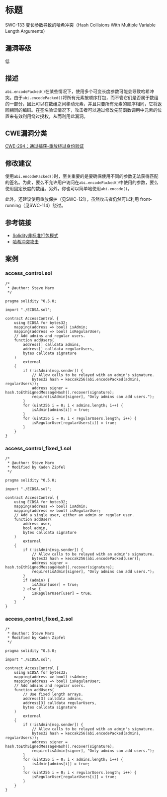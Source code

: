 # 标题

SWC-133 变长参数导致的哈希冲突（Hash Collisions With Multiple Variable Length Arguments）

## 漏洞等级

低

## 描述

`abi.encodePacked()`在某些情况下，使用多个可变长度参数可能会导致哈希冲突。由于`abi.encodePacked()`将所有元素按顺序打包，而不管它们是否属于数组的一部分，因此可以在数组之间移动元素，并且只要所有元素的顺序相同，它将返回相同的编码。在签名验证情况下，攻击者可以通过修改先前函数调用中元素的位置来有效利用绕过授权，从而利用此漏洞。

## CWE漏洞分类

[CWE-294：通过捕获-重放绕过身份验证](https://cwe.mitre.org/data/definitions/294.html)

## 修改建议

使用`abi.encodePacked()`时，至关重要的是要确保使用不同的参数无法获得匹配的签名。为此，要么不允许用户访问在`abi.encodePacked()`中使用的参数，要么使用固定长度的数组。另外，你也可以简单地使用`abi.encode()`。

此外，还建议使用重放保护（见SWC-121），虽然攻击者仍然可以利用 front-running（见SWC-114）绕过。

## 参考链接

- [Solidity非标准打包模式](https://solidity.readthedocs.io/en/v0.5.3/abi-spec.html#non-standard-packed-mode)
- [哈希冲突攻击](https://learncryptography.com/hash-functions/hash-collision-attack)

## 案例

### access_control.sol

```solidity
/*
 * @author: Steve Marx
 */

pragma solidity ^0.5.0;

import "./ECDSA.sol";

contract AccessControl {
    using ECDSA for bytes32;
    mapping(address => bool) isAdmin;
    mapping(address => bool) isRegularUser;
    // Add admins and regular users.
    function addUsers(
        address[] calldata admins,
        address[] calldata regularUsers,
        bytes calldata signature
    )
        external
    {
        if (!isAdmin[msg.sender]) {
            // Allow calls to be relayed with an admin's signature.
            bytes32 hash = keccak256(abi.encodePacked(admins, regularUsers));
            address signer = hash.toEthSignedMessageHash().recover(signature);
            require(isAdmin[signer], "Only admins can add users.");
        }
        for (uint256 i = 0; i < admins.length; i++) {
            isAdmin[admins[i]] = true;
        }
        for (uint256 i = 0; i < regularUsers.length; i++) {
            isRegularUser[regularUsers[i]] = true;
        }
    }
}
```

### access_control_fixed_1.sol

```solidity
/*
 * @author: Steve Marx
 * Modified by Kaden Zipfel
 */

pragma solidity ^0.5.0;

import "./ECDSA.sol";

contract AccessControl {
    using ECDSA for bytes32;
    mapping(address => bool) isAdmin;
    mapping(address => bool) isRegularUser;
    // Add a single user, either an admin or regular user.
    function addUser(
        address user,
        bool admin,
        bytes calldata signature
    )
        external
    {
        if (!isAdmin[msg.sender]) {
            // Allow calls to be relayed with an admin's signature.
            bytes32 hash = keccak256(abi.encodePacked(user));
            address signer = hash.toEthSignedMessageHash().recover(signature);
            require(isAdmin[signer], "Only admins can add users.");
        }
        if (admin) {
            isAdmin[user] = true;
        } else {
            isRegularUser[user] = true;
        }
    }
}
```

### access_control_fixed_2.sol

```solidity
/*
 * @author: Steve Marx
 * Modified by Kaden Zipfel
 */

pragma solidity ^0.5.0;

import "./ECDSA.sol";

contract AccessControl {
    using ECDSA for bytes32;
    mapping(address => bool) isAdmin;
    mapping(address => bool) isRegularUser;
    // Add admins and regular users.
    function addUsers(
        // Use fixed length arrays.
        address[3] calldata admins,
        address[3] calldata regularUsers,
        bytes calldata signature
    )
        external
    {
        if (!isAdmin[msg.sender]) {
            // Allow calls to be relayed with an admin's signature.
            bytes32 hash = keccak256(abi.encodePacked(admins, regularUsers));
            address signer = hash.toEthSignedMessageHash().recover(signature);
            require(isAdmin[signer], "Only admins can add users.");
        }
        for (uint256 i = 0; i < admins.length; i++) {
            isAdmin[admins[i]] = true;
        }
        for (uint256 i = 0; i < regularUsers.length; i++) {
            isRegularUser[regularUsers[i]] = true;
        }
    }
}
```
